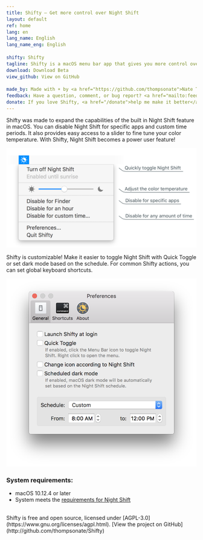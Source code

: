 ```yaml
---
title: Shifty — Get more control over Night Shift
layout: default
ref: home
lang: en
lang_name: English
lang_name_eng: English

shifty: Shifty
tagline: Shifty is a macOS menu bar app that gives you more control over Night Shift.
download: Download Beta
view_github: View on GitHub

made_by: Made with ☀️ by <a href="https://github.com/thompsonate">Nate Thompson</a>.
feedback: Have a question, comment, or bug report? <a href="mailto:feedback@natethompson.io?subject=Shifty%20Feedback">Send me an email</a>.
donate: If you love Shifty, <a href="/donate">help me make it better</a>.
---
```

Shifty was made to expand the capabilities of the built in Night Shift feature in macOS. You can disable Night Shift for specific apps and custom time periods. It also provides easy access to a slider to fine tune your color temperature. With Shifty, Night Shift becomes a power user feature!

<div id="screenshot-container">
  <img class="shifty-screenshot" src="images/shifty-screenshot-large.png"/>
</div>

Shifty is customizable! Make it easier to toggle Night Shift with Quick Toggle or set dark mode based on the schedule. For common Shifty actions, you can set global keyboard shortcuts.

<img id="prefs-general" src="images/prefs-general-screenshot.png"/>

### System requirements:
* macOS 10.12.4 or later
* System meets the [requirements for Night Shift](https://support.apple.com/HT207513#requirements)

<br>
Shifty is free and open source, licensed under [AGPL-3.0](https://www.gnu.org/licenses/agpl.html). [View the project on GitHub](http://github.com/thompsonate/Shifty)
